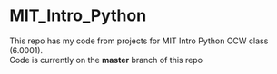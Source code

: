 # MIT_Intro_Python


This repo has my code from projects for MIT Intro Python OCW class (6.0001).   
Code is currently on the **master** branch of this repo
